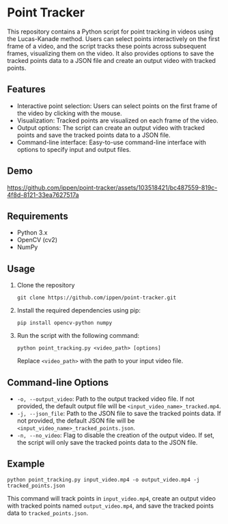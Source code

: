 # Point Tracker

This repository contains a Python script for point tracking in videos using the Lucas-Kanade method. Users can select points interactively on the first frame of a video, and the script tracks these points across subsequent frames, visualizing them on the video. It also provides options to save the tracked points data to a JSON file and create an output video with tracked points.

## Features

- Interactive point selection: Users can select points on the first frame of the video by clicking with the mouse.
- Visualization: Tracked points are visualized on each frame of the video.
- Output options: The script can create an output video with tracked points and save the tracked points data to a JSON file.
- Command-line interface: Easy-to-use command-line interface with options to specify input and output files.

## Demo

https://github.com/ippen/point-tracker/assets/103518421/bc487559-819c-4f8d-8121-33ea7627517a


## Requirements

- Python 3.x
- OpenCV (cv2)
- NumPy

## Usage

1. Clone the repository
    ```
    git clone https://github.com/ippen/point-tracker.git
    ```

2. Install the required dependencies using pip:

    ```
    pip install opencv-python numpy
    ```

3. Run the script with the following command:

    ```
    python point_tracking.py <video_path> [options]
    ```

    Replace `<video_path>` with the path to your input video file.

## Command-line Options

- `-o, --output_video`: Path to the output tracked video file. If not provided, the default output file will be `<input_video_name>_tracked.mp4`.
- `-j, --json_file`: Path to the JSON file to save the tracked points data. If not provided, the default JSON file will be `<input_video_name>_tracked_points.json`.
- `-n, --no_video`: Flag to disable the creation of the output video. If set, the script will only save the tracked points data to the JSON file.

## Example

```
python point_tracking.py input_video.mp4 -o output_video.mp4 -j tracked_points.json
```

This command will track points in `input_video.mp4`, create an output video with tracked points named `output_video.mp4`, and save the tracked points data to `tracked_points.json`.

